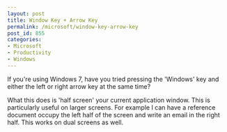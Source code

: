 ```yaml
---
layout: post
title: Window Key + Arrow Key
permalink: /microsoft/window-key-arrow-key
post_id: 855
categories:
- Microsoft
- Productivity
- Windows
---
```


If you're using Windows 7, have you tried pressing the 'Windows' key and either the left or right arrow key at the same time?

What this does is 'half screen' your current application window. This is particularly useful on larger screens. For example I can have a reference document occupy the left half of the screen and write an email in the right half. This works on dual screens as well.
